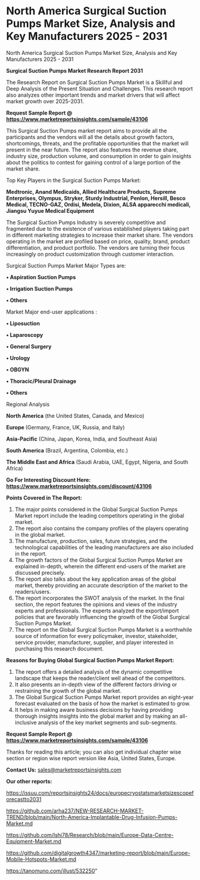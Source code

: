 # North America Surgical Suction Pumps Market Size, Analysis and Key Manufacturers 2025 - 2031
North America Surgical Suction Pumps Market Size, Analysis and Key Manufacturers 2025 - 2031

<strong>Surgical Suction Pumps Market Research Report 2031</strong>

The Research Report on Surgical Suction Pumps Market is a Skillful and Deep Analysis of the Present Situation and Challenges. This research report also analyzes other important trends and market drivers that will affect market growth over 2025-2031.

<strong>Request Sample Report @ <a href=https://www.marketreportsinsights.com/sample/43106>https://www.marketreportsinsights.com/sample/43106</a></strong>

This Surgical Suction Pumps market report aims to provide all the participants and the vendors will all the details about growth factors, shortcomings, threats, and the profitable opportunities that the market will present in the near future. The report also features the revenue share, industry size, production volume, and consumption in order to gain insights about the politics to contest for gaining control of a large portion of the market share.

Top Key Players in the Surgical Suction Pumps Market:

<strong>Medtronic, Anand Medicaids, Allied Healthcare Products, Supreme Enterprises, Olympus, Stryker, Sturdy Industrial, Penlon, Hersill, Besco Medical, TECNO-GAZ, Ordisi, Medela, Dixion, ALSA apparecchi medicali, Jiangsu Yuyue Medical Equipment</strong>

The Surgical Suction Pumps Industry is severely competitive and fragmented due to the existence of various established players taking part in different marketing strategies to increase their market share. The vendors operating in the market are profiled based on price, quality, brand, product differentiation, and product portfolio. The vendors are turning their focus increasingly on product customization through customer interaction.

Surgical Suction Pumps Market Major Types are:

<strong>•  Aspiration Suction Pumps

•  Irrigation Suction Pumps

•  Others</strong>

Market Major end-user applications :

<strong>•  Liposuction

•  Laparoscopy

•  General Surgery

•  Urology

•  OBGYN

•  Thoracic/Pleural Drainage

•  Others</strong>

Regional Analysis

</u><strong><b>North America</b></strong> (the United States, Canada, and Mexico)

<strong><b>Europe </b></strong>(Germany, France, UK, Russia, and Italy)

<strong><b>Asia-Pacific</b></strong> (China, Japan, Korea, India, and Southeast Asia)

<strong><b>South America</b></strong> (Brazil, Argentina, Colombia, etc.)

<strong><b>The Middle East and Africa</b></strong> (Saudi Arabia, UAE, Egypt, Nigeria, and South Africa)

<strong>Go For Interesting Discount Here: <a href=https://www.marketreportsinsights.com/discount/43106>https://www.marketreportsinsights.com/discount/43106</a></strong>

<strong>Points Covered in The Report:</strong>
<ol>
  <li>The major points considered in the Global Surgical Suction Pumps Market report include the leading competitors operating in the global market.</li>
  <li>The report also contains the company profiles of the players operating in the global market.</li>
  <li>The manufacture, production, sales, future strategies, and the technological capabilities of the leading manufacturers are also included in the report.</li>
  <li>The growth factors of the Global Surgical Suction Pumps Market are explained in-depth, wherein the different end-users of the market are discussed precisely.</li>
  <li>The report also talks about the key application areas of the global market, thereby providing an accurate description of the market to the readers/users.</li>
  <li>The report incorporates the SWOT analysis of the market. In the final section, the report features the opinions and views of the industry experts and professionals. The experts analyzed the export/import policies that are favorably influencing the growth of the Global Surgical Suction Pumps Market.</li>
  <li>The report on the Global Surgical Suction Pumps Market is a worthwhile source of information for every policymaker, investor, stakeholder, service provider, manufacturer, supplier, and player interested in purchasing this research document.</li>
</ol>
<strong>Reasons for Buying Global Surgical Suction Pumps Market Report:</strong>

<ol>
  <li>The report offers a detailed analysis of the dynamic competitive landscape that keeps the reader/client well ahead of the competitors.</li>
  <li>It also presents an in-depth view of the different factors driving or restraining the growth of the global market.</li>
  <li>The Global Surgical Suction Pumps Market report provides an eight-year forecast evaluated on the basis of how the market is estimated to grow.</li>
  <li>It helps in making aware business decisions by having providing thorough insights insights into the global market and by making an all-inclusive analysis of the key market segments and sub-segments.</li>
</ol>
<strong>Request Sample Report @ <a href=https://www.marketreportsinsights.com/sample/43106>https://www.marketreportsinsights.com/sample/43106</a></strong>


Thanks for reading this article; you can also get individual chapter wise section or region wise report version like Asia, United States, Europe.

<strong>Contact Us:</strong>
sales@marketreportsinsights.com

<strong>Our other reports:</strong>

<a href=https://issuu.com/reportsinsights24/docs/europecryostatsmarketsizescopeforecastto2031>https://issuu.com/reportsinsights24/docs/europecryostatsmarketsizescopeforecastto2031</a>

<a href=https://github.com/arha237/NEW-RESEARCH-MARKET-TREND/blob/main/North-America-Implantable-Drug-Infusion-Pumps-Market.md>https://github.com/arha237/NEW-RESEARCH-MARKET-TREND/blob/main/North-America-Implantable-Drug-Infusion-Pumps-Market.md</a>

<a href=https://github.com/Ishi78/Research/blob/main/Europe-Data-Centre-Equipment-Market.md>https://github.com/Ishi78/Research/blob/main/Europe-Data-Centre-Equipment-Market.md</a>

<a href=https://github.com/digitalgrowth4347/marketing-report/blob/main/Europe-Mobile-Hotspots-Market.md>https://github.com/digitalgrowth4347/marketing-report/blob/main/Europe-Mobile-Hotspots-Market.md</a>

<a href=https://tanomuno.com/illust/532250>https://tanomuno.com/illust/532250</a>"
